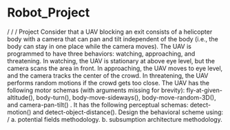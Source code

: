 # Robot_Project
/
/
/
Project
Consider that a UAV blocking an exit consists of a helicopter body with a camera that can pan and tilt independent of the body (i.e., the body can stay in one place while the camera moves). The UAV is programmed to have three behaviors: watching, approaching, and threatening. In watching, the UAV is stationary at above eye level, but the camera scans the area in front. In approaching, the UAV moves to eye level, and the camera tracks the center of the crowd. In threatening, the UAV performs random motions if the crowd gets too close. The UAV has the following motor schemas (with arguments missing for brevity): fly-at-given-altitude(), body-turn(), body-move-sideways(), body-move-random-3D(), and camera-pan-tilt() . It has the following perceptual schemas: detect-motion() and detect-object-distance().
Design the behavioral scheme using:
/
a. potential fields methodology.
b. subsumption architecture methodology.
